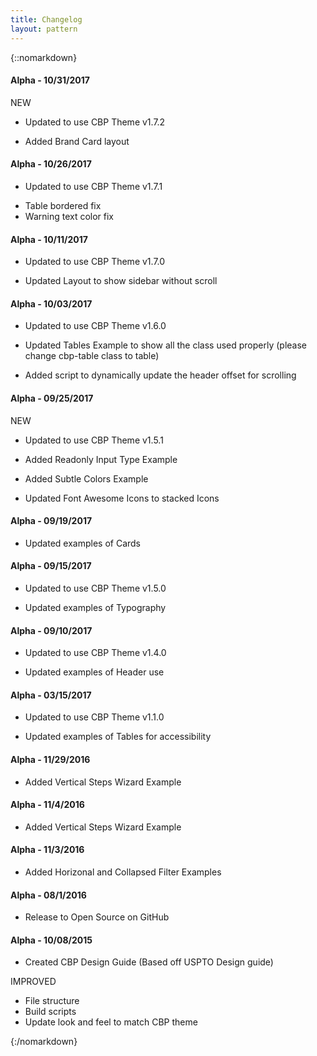 ```yaml
---
title: Changelog
layout: pattern
---
```


{::nomarkdown}
<div class="pl-versions">
    <div class="pl-panel">
        <h4>Alpha - 10/31/2017</h4>
        <span class="label subtle label-info">NEW</span>
        <ul>
            <li>Updated to use CBP Theme v1.7.2</li>
        </ul>
        <ul>
            <li>Added Brand Card layout</li>            
        </ul>               
    </div>
    <div class="pl-panel">
        <h4>Alpha - 10/26/2017</h4>
        <ul>
            <li>Updated to use CBP Theme v1.7.1</li>
        </ul>
        <ul>
            <li>Table bordered fix</li>
            <li>Warning text color fix</li>
        </ul>               
    </div>
    <div class="pl-panel">
        <h4>Alpha - 10/11/2017</h4>
        <ul>
            <li>Updated to use CBP Theme v1.7.0</li>
        </ul>
        <ul>
            <li>Updated Layout to show sidebar without scroll</li>
        </ul>               
    </div>
    <div class="pl-panel">
        <h4>Alpha - 10/03/2017</h4>
        <ul>
            <li>Updated to use CBP Theme v1.6.0</li>
        </ul>
        <ul>
            <li>Updated Tables Example to show all the class used properly (please change cbp-table class to table)</li>
        </ul>
        <ul>
            <li>Added script to dynamically update the header offset for scrolling</li>
        </ul>        
    </div>
    <div class="pl-panel">
        <h4>Alpha - 09/25/2017</h4>
        <span class="label subtle label-info">NEW</span>
        <ul>
            <li>Updated to use CBP Theme v1.5.1</li>
        </ul>
        <ul>
            <li>Added Readonly Input Type Example</li>
        </ul>
        <ul>
            <li>Added Subtle Colors Example</li>
        </ul>
        <ul>
            <li>Updated Font Awesome Icons to stacked Icons</li>
        </ul>
    </div>
    <div class="pl-panel">
        <h4>Alpha - 09/19/2017</h4>
        <ul>
            <li>Updated examples of Cards</li>
        </ul>
    </div>
    <div class="pl-panel">
        <h4>Alpha - 09/15/2017</h4>        
        <ul>
            <li>Updated to use CBP Theme v1.5.0</li>
        </ul>
        <ul>
            <li>Updated examples of Typography</li>
        </ul>
    </div>
     <div class="pl-panel">
        <h4>Alpha - 09/10/2017</h4>
        <ul>
            <li>Updated to use CBP Theme v1.4.0</li>
        </ul>
        <ul>
            <li>Updated examples of Header use</li>
        </ul>
    </div>
    <div class="pl-panel">
        <h4>Alpha - 03/15/2017</h4>        
        <ul>
            <li>Updated to use CBP Theme v1.1.0</li>
        </ul>
        <ul>
            <li>Updated examples of Tables for accessibility</li>
        </ul>
    </div>
    <div class="pl-panel">
        <h4>Alpha - 11/29/2016</h4>        
        <ul>
            <li>Added Vertical Steps Wizard Example</li>
        </ul>
    </div>
    <div class="pl-panel">
        <h4>Alpha - 11/4/2016</h4>        
        <ul>
            <li>Added Vertical Steps Wizard Example</li>
        </ul>
    </div>
    <div class="pl-panel">
        <h4>Alpha - 11/3/2016</h4>        
        <ul>
            <li>Added Horizonal and Collapsed Filter Examples</li>
        </ul>
    </div>
    <div class="pl-panel">
        <h4>Alpha - 08/1/2016</h4>        
        <ul>
            <li>Release to Open Source on GitHub</li>
        </ul>
    </div>
    <div class="pl-panel">
        <h4>Alpha - 10/08/2015</h4>        
        <ul>
            <li>Created CBP Design Guide (Based off USPTO Design guide)</li>
        </ul>
        <span class="label subtle label-success">IMPROVED</span>
        <ul>
            <li>File structure</li>
            <li>Build scripts</li>
            <li>Update look and feel to match CBP theme</li>
        </ul>
    </div>
</div>
{:/nomarkdown}
